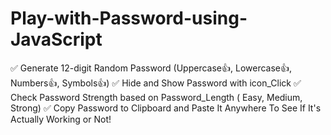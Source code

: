 # Play-with-Password-using-JavaScript
✅ Generate 12-digit Random Password (Uppercase👍, Lowercase👍, Numbers👍, Symbols👍)
✅ Hide and Show Password with icon_Click
✅ Check Password Strength based on Password_Length ( Easy, Medium, Strong)
✅ Copy Password to Clipboard and Paste It Anywhere To See If It's Actually Working or Not!
